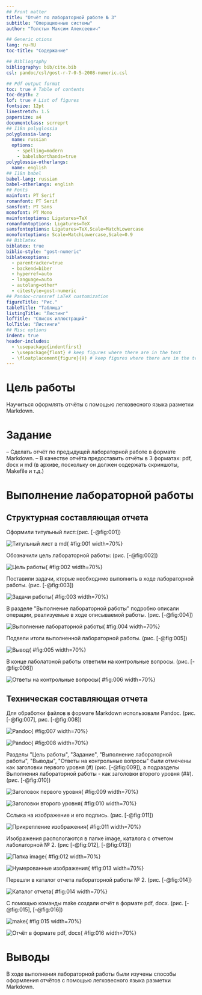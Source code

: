 ```yaml
---
## Front matter
title: "Отчёт по лабораторной работе № 3"
subtitle: "Операционные системы"
author: "Толстых Максим Алексеевич"

## Generic otions
lang: ru-RU
toc-title: "Содержание"

## Bibliography
bibliography: bib/cite.bib
csl: pandoc/csl/gost-r-7-0-5-2008-numeric.csl

## Pdf output format
toc: true # Table of contents
toc-depth: 2
lof: true # List of figures
fontsize: 12pt
linestretch: 1.5
papersize: a4
documentclass: scrreprt
## I18n polyglossia
polyglossia-lang:
  name: russian
  options:
	- spelling=modern
	- babelshorthands=true
polyglossia-otherlangs:
  name: english
## I18n babel
babel-lang: russian
babel-otherlangs: english
## Fonts
mainfont: PT Serif
romanfont: PT Serif
sansfont: PT Sans
monofont: PT Mono
mainfontoptions: Ligatures=TeX
romanfontoptions: Ligatures=TeX
sansfontoptions: Ligatures=TeX,Scale=MatchLowercase
monofontoptions: Scale=MatchLowercase,Scale=0.9
## Biblatex
biblatex: true
biblio-style: "gost-numeric"
biblatexoptions:
  - parentracker=true
  - backend=biber
  - hyperref=auto
  - language=auto
  - autolang=other*
  - citestyle=gost-numeric
## Pandoc-crossref LaTeX customization
figureTitle: "Рис."
tableTitle: "Таблица"
listingTitle: "Листинг"
lofTitle: "Список иллюстраций"
lolTitle: "Листинги"
## Misc options
indent: true
header-includes:
  - \usepackage{indentfirst}
  - \usepackage{float} # keep figures where there are in the text
  - \floatplacement{figure}{H} # keep figures where there are in the text
---
```



# Цель работы
Научиться оформлять отчёты с помощью легковесного языка разметки Markdown.

# Задание
– Сделать отчёт по предыдущей лабораторной работе в формате Markdown.
– В качестве отчёта предоставить отчёты в 3 форматах: pdf, docx и md (в архиве,
поскольку он должен содержать скриншоты, Makefile и т.д.)


# Выполнение лабораторной работы

## Структурная составляющая отчета

Оформили титульный лист:(рис. [-@fig:001]) 

![Титульный лист в md](image/1.png){ #fig:001 width=70%}

Обозначили цель лабораторной работы: (рис. [-@fig:002]) 

![Цель работы](image/2.png){ #fig:002 width=70%}

Поставили задачи, кторые необходимо выполнить в ходе лабораторной работы. (рис. [-@fig:003])

![Задачи работы](image/3.png){ #fig:003 width=70%}

В разделе "Выполнение лабораторной работы" подробно описали операции, реализуемые в ходе описываемой работы. (рис. [-@fig:004])

![Выполнение лабораторной работы](image/4.png){ #fig:004 width=70%}

Подвели итоги выполненной лабораторной работы. (рис. [-@fig:005])

![Вывод](image/5.png){ #fig:005 width=70%}

В конце лаболатоной работы ответили на контрольные вопросы. (рис. [-@fig:006])

![Ответы на контрольные вопросы](image/6.png){ #fig:006 width=70%}

## Техническая составляющая отчета

Для обработки файлов в формате Markdown использовали Pandoc. (рис. [-@fig:007], рис. [-@fig:008])

![Pandoc](image/7.png){ #fig:007 width=70%}

![Pandoc](image/8.png){ #fig:008 width=70%}

Разделы "Цель работы", "Задание", "Выполнение лабораторной работы", "Выводы", "Ответы на контрольные вопросы" были отмечены как заголовки первого уровня (#) (рис. [-@fig:009]), а подразделы Выполнения лабораторной работы - как заголовки второго уровня (##).(рис. [-@fig:010])

![Заголовок первого уровня](image/3.png){ #fig:009 width=70%}

![Заголовки второго уровня](image/4.png){ #fig:010 width=70%}

Сслыка на изображение и его подпись. (рис. [-@fig:011])

![Прикрепление изображения](image/9.png){ #fig:011 width=70%}

Изображения распологаются в папке image, каталога с отчетом лаболаторной № 2. (рис [-@fig:012], [-@fig:013])

![Папка image](image/10.png){ #fig:012 width=70%}

![Нумерованные изображения](image/11.png){ #fig:013 width=70%}

Перешли в каталог отчета лабораторной работы № 2. (рис. [-@fig:014])

![Каталог отчета](image/12.png){ #fig:014 width=70%}

С помощью команды make создали отчёт в формате pdf, docx. (рис. [-@fig:015], [-@fig:016])

![make](image/13.png){ #fig:015 width=70%}

![Отчёт в формате pdf, docx](image/14.png){ #fig:016 width=70%}


# Выводы

В ходе выполнения лабораторной работы были изучены способы оформления отчётов с помощью легковесного языка разметки Markdown.


	
	
